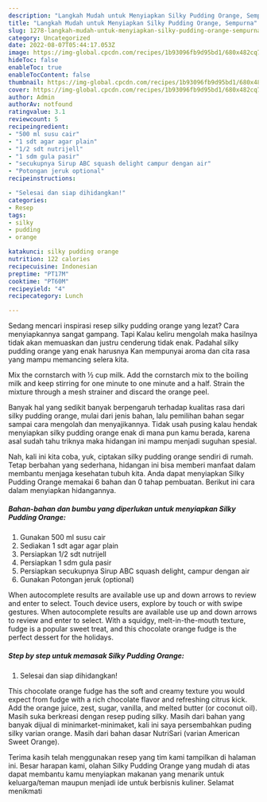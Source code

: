 ```yaml
---
description: "Langkah Mudah untuk Menyiapkan Silky Pudding Orange, Sempurna"
title: "Langkah Mudah untuk Menyiapkan Silky Pudding Orange, Sempurna"
slug: 1278-langkah-mudah-untuk-menyiapkan-silky-pudding-orange-sempurna
category: Uncategorized
date: 2022-08-07T05:44:17.053Z
image: https://img-global.cpcdn.com/recipes/1b93096fb9d95bd1/680x482cq70/silky-pudding-orange-foto-resep-utama.jpg
hideToc: false
enableToc: true
enableTocContent: false
thumbnail: https://img-global.cpcdn.com/recipes/1b93096fb9d95bd1/680x482cq70/silky-pudding-orange-foto-resep-utama.jpg
cover: https://img-global.cpcdn.com/recipes/1b93096fb9d95bd1/680x482cq70/silky-pudding-orange-foto-resep-utama.jpg
author: Admin
authorAv: notfound
ratingvalue: 3.1
reviewcount: 5
recipeingredient:
- "500 ml susu cair"
- "1 sdt agar agar plain"
- "1/2 sdt nutrijell"
- "1 sdm gula pasir"
- "secukupnya Sirup ABC squash delight campur dengan air"
- "Potongan jeruk optional"
recipeinstructions:

- "Selesai dan siap dihidangkan!"
categories:
- Resep
tags:
- silky
- pudding
- orange

katakunci: silky pudding orange 
nutrition: 122 calories
recipecuisine: Indonesian
preptime: "PT17M"
cooktime: "PT60M"
recipeyield: "4"
recipecategory: Lunch

---
```



Sedang mencari inspirasi resep silky pudding orange yang lezat? Cara menyiapkannya sangat gampang. Tapi Kalau keliru mengolah maka hasilnya tidak akan memuaskan dan justru cenderung tidak enak. Padahal silky pudding orange yang enak harusnya Kan mempunyai aroma dan cita rasa yang mampu memancing selera kita.


Mix the cornstarch with ½ cup milk. Add the cornstarch mix to the boiling milk and keep stirring for one minute to one minute and a half. Strain the mixture through a mesh strainer and discard the orange peel.

Banyak hal yang sedikit banyak berpengaruh terhadap kualitas rasa dari silky pudding orange, mulai dari jenis bahan, lalu pemilihan bahan segar sampai cara mengolah dan menyajikannya. Tidak usah pusing kalau hendak menyiapkan silky pudding orange enak di mana pun kamu berada, karena asal sudah tahu triknya maka hidangan ini mampu menjadi suguhan spesial.


Nah, kali ini kita coba, yuk, ciptakan silky pudding orange sendiri di rumah. Tetap berbahan yang sederhana, hidangan ini bisa memberi manfaat dalam membantu menjaga kesehatan tubuh kita. Anda dapat menyiapkan Silky Pudding Orange memakai 6 bahan dan 0 tahap pembuatan. Berikut ini cara dalam menyiapkan hidangannya.

<!--inarticleads1-->

##### Bahan-bahan dan bumbu yang diperlukan untuk menyiapkan Silky Pudding Orange:

1. Gunakan 500 ml susu cair
1. Sediakan 1 sdt agar agar plain
1. Persiapkan 1/2 sdt nutrijell
1. Persiapkan 1 sdm gula pasir
1. Persiapkan secukupnya Sirup ABC squash delight, campur dengan air
1. Gunakan Potongan jeruk (optional)


When autocomplete results are available use up and down arrows to review and enter to select. Touch device users, explore by touch or with swipe gestures. When autocomplete results are available use up and down arrows to review and enter to select. With a squidgy, melt-in-the-mouth texture, fudge is a popular sweet treat, and this chocolate orange fudge is the perfect dessert for the holidays. 

<!--inarticleads2-->

##### Step by step untuk memasak Silky Pudding Orange:


1. Selesai dan siap dihidangkan!

This chocolate orange fudge has the soft and creamy texture you would expect from fudge with a rich chocolate flavor and refreshing citrus kick. Add the orange juice, zest, sugar, vanilla, and melted butter (or coconut oil). Masih suka berkreasi dengan resep puding silky. Masih dari bahan yang banyak dijual di minimarket-minimaket, kali ini saya persembahkan puding silky varian orange. Masih dari bahan dasar NutriSari (varian American Sweet Orange). 

Terima kasih telah menggunakan resep yang tim kami tampilkan di halaman ini. Besar harapan kami, olahan Silky Pudding Orange yang mudah di atas dapat membantu kamu menyiapkan makanan yang menarik untuk keluarga/teman maupun menjadi ide untuk berbisnis kuliner. Selamat menikmati
